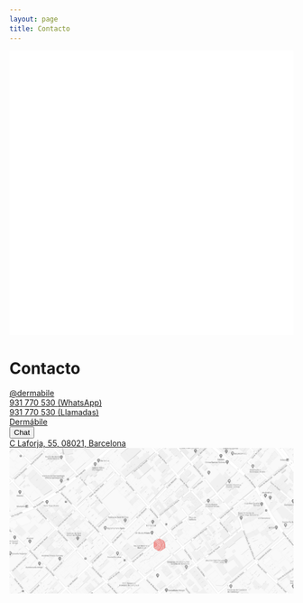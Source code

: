```yaml
---
layout: page
title: Contacto
---
```


<div class="bg-rose relative">
  <div class="absolute h-full w-full overflow-hidden hidden md:block">
    <div class="absolute -bottom-1/2 md:-left-full xl:-left-2/3 2xl:-left-1/2">
      <img src="/assets/images/graphic-white.svg" class="w-320">
    </div>
  </div>
  <div class="py-12 px-4 md:py-24 md:max-w-screen-md md:mx-auto relative z-10">
    <h1 class="text-4xl text-center tracking-tight mb-8 lg:mb-12 xl:mb-16 sm:text-5xl xl:text-6xl font-quincy">
      Contacto
    </h1>
    <div class="grid grid-cols-1 gap-1 sm:grid-cols-2 antialiased">
      <div class="relative rounded-lg bg-white px-6 py-5 shadow-sm flex items-center space-x-3">
        <div class="flex-shrink-0">
          <i class="fab fa-instagram fa-2x text-rose"></i>
        </div>
        <div class="flex-1 min-w-0 text-lg">
          <a href="https://instagram.com/dermabile" class="focus:outline-none">
            @dermabile
          </a>
        </div>
      </div>
      <div class="relative rounded-lg bg-white px-6 py-5 shadow-sm flex items-center space-x-3">
        <div class="flex-shrink-0">
          <i class="fab fa-whatsapp fa-2x text-rose"></i>
        </div>
        <div class="flex-1 min-w-0 text-lg">
          <a href="https://wa.me/34931770530" class="focus:outline-none">
            931 770 530
            <span class="text-sm text-gray-500">(WhatsApp)</span>
          </a>
        </div>
      </div>
      <div class="relative rounded-lg bg-white px-6 py-5 shadow-sm flex items-center space-x-3">
        <div class="flex-shrink-0">
          <i class="fal fa-phone-office fa-2x text-rose"></i>
        </div>
        <div class="flex-1 min-w-0 text-lg">
          <a href="tel:931770530" class="focus:outline-none">
            931 770 530
            <span class="text-sm text-gray-500">(Llamadas)</span>
          </a>
        </div>
      </div>
      <div class="relative rounded-lg bg-white px-6 py-5 shadow-sm flex items-center space-x-3">
        <div class="flex-shrink-0">
          <i class="fab fa-facebook fa-2x text-rose"></i>
        </div>
        <div class="flex-1 min-w-0 text-lg">
          <a href="https://www.facebook.com/dermabile" class="focus:outline-none">
            Dermábile
          </a>
        </div>
      </div>
      <div class="relative rounded-lg bg-white px-6 py-5 shadow-sm flex items-center space-x-3">
        <div class="flex-shrink-0">
          <i class="fal fa-comments fa-2x text-rose"></i>
        </div>
        <div class="flex-1 min-w-0 text-lg">
          <button class="inline-block w-full text-left" onclick="$crisp.push(['do', 'chat:open'])">
            Chat
          </button>
        </div>
      </div>
      <div class="relative rounded-lg bg-white px-6 py-5 shadow-sm flex items-center space-x-3">
        <div class="flex-shrink-0">
          <i class="fal fa-map-marker fa-2x text-rose"></i>
        </div>
        <div class="flex-1 min-w-0 text-lg">
          <a href="https://g.page/Dermabile" class="focus:outline-none">
            C Laforja, 55, 08021, Barcelona
          </a>
        </div>
      </div>
    </div>
  </div>
</div>

<div class="h-96 lg:h-160">
  <img class="w-full h-full object-cover"
      src="/assets/images/map.jpg" alt="">
</div>
